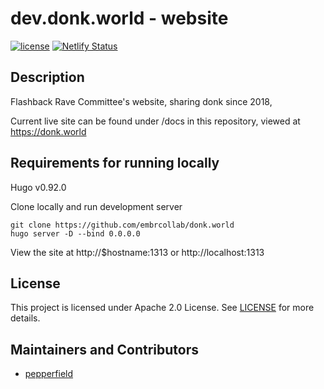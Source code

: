 # dev.donk.world - website

[![license](https://img.shields.io/badge/LICENSE-Apache%202.0-green)](https://github.com/embrcollab/donk.world/blob/main/LICENSE)
[![Netlify Status](https://api.netlify.com/api/v1/badges/22ef0765-b9cc-4fb6-a48c-909c46b1ddc8/deploy-status)](https://app.netlify.com/sites/zen-goldberg-afa2ba/deploys)

## Description

Flashback Rave Committee's website, sharing donk since 2018,

Current live site can be found under /docs in this repository, viewed at https://donk.world

## Requirements for running locally

Hugo v0.92.0

Clone locally and run development server

```
git clone https://github.com/embrcollab/donk.world
hugo server -D --bind 0.0.0.0
```

View the site at http://$hostname:1313 or http://localhost:1313

## License

This project is licensed under Apache 2.0 License. See [LICENSE](/LICENSE) for more details.

## Maintainers and Contributors

- [pepperfield](https://github.com/dickpepperfield)

